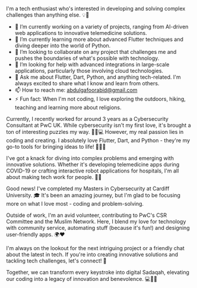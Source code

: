 I'm a tech enthusiast who's interested in developing and solving complex challenges than anything else. 💡🔨

- 🔭 I’m currently working on a variety of projects, ranging from AI-driven web applications to innovative telemedicine solutions.
- 🌱 I’m currently learning more about advanced Flutter techniques and diving deeper into the world of Python.
- 👯 I’m looking to collaborate on any project that challenges me and pushes the boundaries of what's possible with technology.
- 🤔 I’m looking for help with advanced integrations in large-scale applications, particularly those involving cloud technologies.
- 💬 Ask me about Flutter, Dart, Python, and anything tech-related. I'm always excited to share what I know and learn from others.
- 📫 How to reach me: abdulgafoorabid@gmail.com
- ⚡ Fun fact: When I'm not coding, I love exploring the outdoors, hiking, teaching and learning more about religions.

Currently, I recently worked for around 3 years as a Cybersecurity Consultant at PwC UK. While cybersecurity isn't my first love, it's brought a ton of interesting puzzles my way. 🕵️‍♂️💻 However, my real passion lies in coding and creating. I absolutely love Flutter, Dart, and Python - they're my go-to tools for bringing ideas to life! 📱👨‍💻

I've got a knack for diving into complex problems and emerging with innovative solutions. Whether it's developing telemedicine apps during COVID-19 or crafting interactive robot applications for hospitals, I'm all about making tech work for people. 🏥🤖

Good news! I've completed my Masters in Cybersecurity at Cardiff University. 🎓 It's been an amazing journey, but I'm glad to be focusing more on what I love most - coding and problem-solving.

Outside of work, I'm an avid volunteer, contributing to PwC's CSR Committee and the Muslim Network. Here, I blend my love for technology with community service, automating stuff (because it's fun!) and designing user-friendly apps. 🌍❤️

I'm always on the lookout for the next intriguing project or a friendly chat about the latest in tech. If you're into creating innovative solutions and tackling tech challenges, let's connect! 🤝

Together, we can transform every keystroke into digital Sadaqah, elevating our coding into a legacy of innovation and benevolence. 💻🤝🌟
